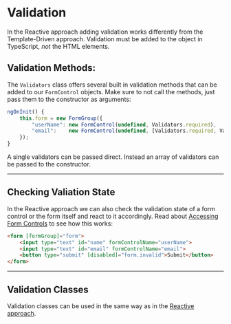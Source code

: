 # Validation
In the Reactive approach adding validation works differently from the Template-Driven approach. Validation must be added to the object in TypeScript, *not* the HTML elements.

## Validation Methods:
The `Validators` class offers several built in validation methods that can be added to our `FormControl` objects. Make sure to not call the methods, just pass them to the constructor as arguments:
```js
ngOnInit() {
    this.form = new FormGroup({
        "userName": new FormControl(undefined, Validators.required),
        "email":    new FormControl(undefined, [Validators.required, Validators.email])
    });
}
```
A single validators can be passed direct. Instead an array of validators can be passed to the constructor.

---
## Checking Valiation State
In the Reactive approach we can also check the validation state of a form control or the form itself and react to it accordingly. Read about [Accessing Form Controls](./index.md#accessing-form-controls) to see how this works:
```html
<form [formGroup]="form">
    <input type="text" id="name" formControlName="userName">
    <input type="text" id="email" formControlName="email">
    <button type="submit" [disabled]="form.invalid">Submit</button>
</form>
```

---
## Validation Classes
Validation classes can be used in the same way as in the [Reactive approach](../Reactive/validation.md#validation-classes).